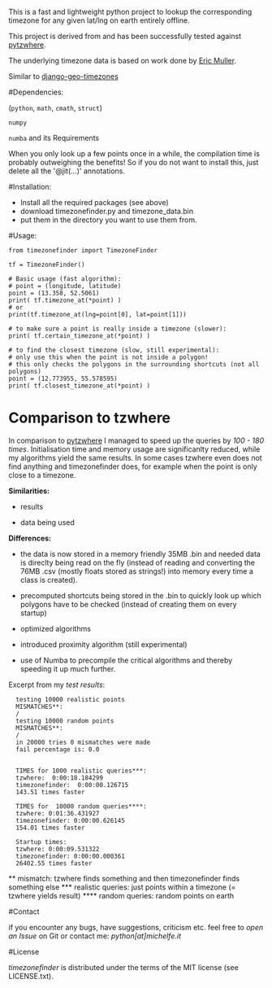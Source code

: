 This is a fast and lightweight python project to lookup the corresponding timezone for any given lat/lng on earth entirely offline.

This project is derived from and has been successfully tested against [pytzwhere](https://pypi.python.org/pypi/tzwhere/2.2).

The underlying timezone data is based on work done by [Eric Muller](http://efele.net/maps/tz/world/).

Similar to [django-geo-timezones](https://pypi.python.org/pypi/django-geo-timezones/0.1.2)

#Dependencies:

(`python`, `math`, `cmath`, `struct`)

`numpy` 

`numba` and its Requirements 

When you only look up a few points once in a while, the compilation time is probably outweighing the benefits!
So if you do not want to install this, just delete all the '@jit(...)' annotations.


#Installation:

- Install all the required packages (see above)
- download timezonefinder.py and timezone_data.bin 
- put them in the directory you want to use them from.

#Usage:


	from timezonefinder import TimezoneFinder
	
	tf = TimezoneFinder()
	
	# Basic usage (fast algorithm):
	# point = (longitude, latitude)
	point = (13.358, 52.5061)
	print( tf.timezone_at(*point) )
	# or
	print(tf.timezone_at(lng=point[0], lat=point[1]))
	
	# to make sure a point is really inside a timezone (slower):
	print( tf.certain_timezone_at(*point) )
	
	# to find the closest timezone (slow, still experimental):
	# only use this when the point is not inside a polygon!
	# this only checks the polygons in the surrounding shortcuts (not all polygons)
	point = (12.773955, 55.578595)
	print( tf.closest_timezone_at(*point) )


# Comparison to tzwhere

In comparison to [pytzwhere](https://pypi.python.org/pypi/tzwhere/2.2) I managed to speed up the queries by *100 - 180 times*.
Initialisation time and memory usage are significanlty reduced, while my algorithms yield the same results.
In some cases tzwhere even does not find anything and timezonefinder does, for example when the point is only close to a timezone.


__Similarities:__

- results

- data being used 


__Differences:__

- the data is now stored in a memory friendly 35MB .bin and needed data is direclty being read on the fly (instead of reading and converting the 76MB .csv (mostly floats stored as strings!) into memory every time a class is created).
  
- precomputed shortcuts being stored in the .bin to quickly look up which polygons have to be checked (instead of creating them on every startup)
  
- optimized algorithms
  
- introduced proximity algorithm (still experimental)
  
- use of Numba to precompile the critical algorithms and thereby speeding it up much further.

  
Excerpt from my *test results*:
  
	  testing 10000 realistic points
	  MISMATCHES**: 
	  /
	  testing 10000 random points
	  MISMATCHES**:
	  /
	  in 20000 tries 0 mismatches were made
	  fail percentage is: 0.0
	  
	  
	  TIMES for 1000 realistic queries***:
	  tzwhere:  0:00:18.184299
	  timezonefinder:  0:00:00.126715
	  143.51 times faster
	  
	  TIMES for  10000 random queries****:
	  tzwhere: 0:01:36.431927
	  timezonefinder: 0:00:00.626145
	  154.01 times faster
	  
	  Startup times:
	  tzwhere: 0:00:09.531322
	  timezonefinder: 0:00:00.000361
	  26402.55 times faster

** mismatch: tzwhere finds something and then timezonefinder finds something else
*** realistic queries: just points within a timezone (= tzwhere yields result)
**** random queries: random points on earth

#Contact

if you encounter any bugs, have suggestions, criticism etc. feel free to *open an Issue* on Git or contact me: *python[at]michelfe.it*


#License

*timezonefinder* is distributed under the terms of the MIT license (see LICENSE.txt).

